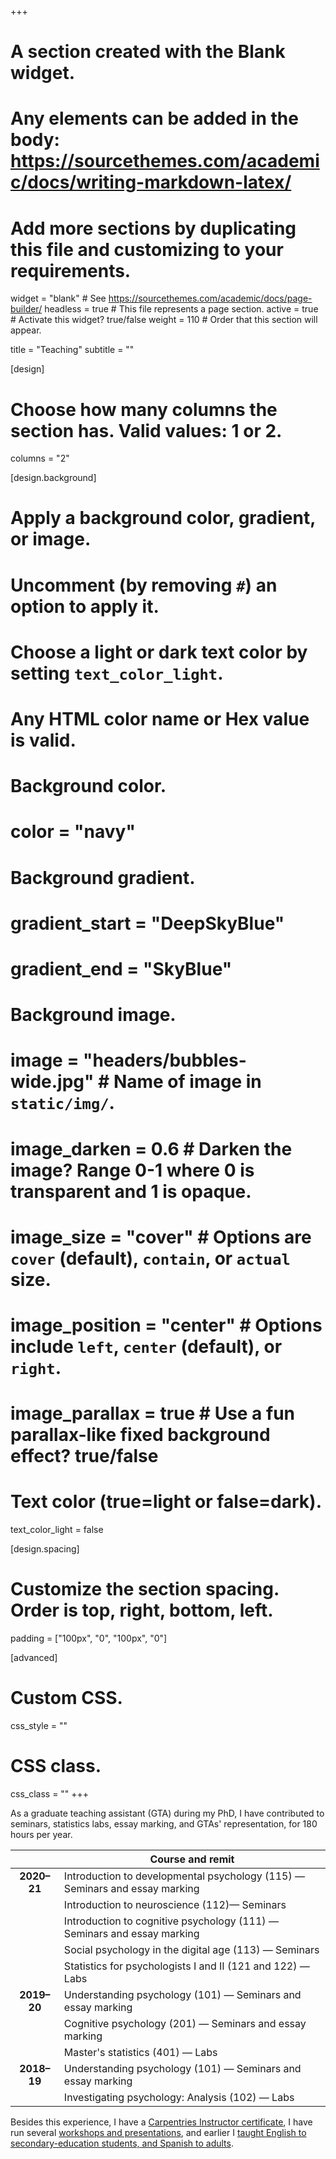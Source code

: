 +++
# A section created with the Blank widget.
# Any elements can be added in the body: https://sourcethemes.com/academic/docs/writing-markdown-latex/
# Add more sections by duplicating this file and customizing to your requirements.

widget = "blank"  # See https://sourcethemes.com/academic/docs/page-builder/
headless = true  # This file represents a page section.
active = true  # Activate this widget? true/false
weight = 110  # Order that this section will appear.

title = "Teaching"
subtitle = ""

[design]
  # Choose how many columns the section has. Valid values: 1 or 2.
  columns = "2"

[design.background]
  # Apply a background color, gradient, or image.
  #   Uncomment (by removing `#`) an option to apply it.
  #   Choose a light or dark text color by setting `text_color_light`.
  #   Any HTML color name or Hex value is valid.

  # Background color.
  # color = "navy"
  
  # Background gradient.
  # gradient_start = "DeepSkyBlue"
  # gradient_end = "SkyBlue"
  
  # Background image.
  # image = "headers/bubbles-wide.jpg"  # Name of image in `static/img/`.
  # image_darken = 0.6  # Darken the image? Range 0-1 where 0 is transparent and 1 is opaque.
  # image_size = "cover"  #  Options are `cover` (default), `contain`, or `actual` size.
  # image_position = "center"  # Options include `left`, `center` (default), or `right`.
  # image_parallax = true  # Use a fun parallax-like fixed background effect? true/false

  # Text color (true=light or false=dark).
  text_color_light = false

[design.spacing]
  # Customize the section spacing. Order is top, right, bottom, left.
  padding = ["100px", "0", "100px", "0"]

[advanced]
 # Custom CSS. 
 css_style = ""
 
 # CSS class.
 css_class = ""
+++


As a graduate teaching assistant (GTA) during my PhD, I have contributed to seminars, statistics labs, essay marking, and GTAs' representation, for 180 hours per year.

|             | **Course and remit** |
| :---------: | -------------------- |
| **2020–21** | Introduction to developmental psychology (115) — Seminars and essay marking  |
|             | Introduction to neuroscience (112)— Seminars  |
|             | Introduction to cognitive psychology (111) — Seminars and essay marking  |
|             | Social psychology in the digital age (113) — Seminars  |
|             | Statistics for psychologists I and II (121 and 122) — Labs  |
| **2019–20** | Understanding psychology (101) — Seminars and essay marking |
|             | Cognitive psychology (201) — Seminars and essay marking |
|             | Master's statistics (401) — Labs |
| **2018–19** | Understanding psychology (101) — Seminars and essay marking |
|             | Investigating psychology: Analysis (102) — Labs |

Besides this experience, I have a [Carpentries Instructor certificate](https://carpentries.org/become-instructor/), I have run several [workshops and presentations](https://pablobernabeu.github.io/#workshops), and earlier I [taught English to secondary-education students, and Spanish to adults](https://osf.io/84ktq/).
